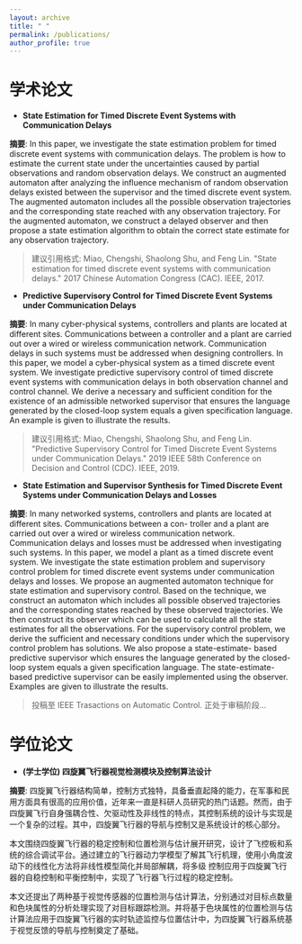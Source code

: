 ```yaml
---
layout: archive
title: " "
permalink: /publications/
author_profile: true
---
```


# 学术论文

- **State Estimation for Timed Discrete Event Systems with Communication Delays**

**摘要**: In this paper, we investigate the state estimation problem for timed discrete event systems with communication delays. The problem is how to estimate the current state under the uncertainties caused by partial observations and random observation delays. We construct an augmented automaton after analyzing the influence mechanism of random observation delays existed between the supervisor and the timed discrete event system. The augmented automaton includes all the possible observation trajectories and the corresponding state reached with any observation trajectory. For the augmented automaton, we construct a delayed observer and then propose a state estimation algorithm to obtain the correct state estimate for any observation trajectory.

> 建议引用格式: Miao, Chengshi, Shaolong Shu, and Feng Lin. "State estimation for timed discrete event systems with communication delays." 2017 Chinese Automation Congress (CAC). IEEE, 2017.


- **Predictive Supervisory Control for Timed Discrete Event Systems under Communication Delays**

**摘要**: In many cyber-physical systems, controllers and plants are located at different sites. Communications between a controller and a plant are carried out over a wired or wireless communication network. Communication delays in such systems must be addressed when designing controllers. In this paper, we model a cyber-physical system as a timed discrete event system. We investigate predictive supervisory control of timed discrete event systems with communication delays in both observation channel and control channel. We derive a necessary and sufficient condition for the existence of an admissible networked supervisor that ensures the language generated by the closed-loop system equals a given specification language. An example is given to illustrate the results.

> 建议引用格式: Miao, Chengshi, Shaolong Shu, and Feng Lin. "Predictive Supervisory Control for Timed Discrete Event Systems under Communication Delays." 2019 IEEE 58th Conference on Decision and Control (CDC). IEEE, 2019.

- **State Estimation and Supervisor Synthesis for Timed Discrete Event Systems under Communication Delays and Losses**

**摘要**: In many networked systems, controllers and plants are located at different sites. Communications between a con- troller and a plant are carried out over a wired or wireless communication network. Communication delays and losses must be addressed when investigating such systems. In this paper, we model a plant as a timed discrete event system. We investigate the state estimation problem and supervisory control problem for timed discrete event systems under communication delays and losses. We propose an augmented automaton technique for state estimation and supervisory control. Based on the technique, we construct an automaton which includes all possible observed trajectories and the corresponding states reached by these observed trajectories. We then construct its observer which can be used to calculate all the state estimates for all the observations. For the supervisory control problem, we derive the sufficient and necessary conditions under which the supervisory control problem has solutions. We also propose a state-estimate- based predictive supervisor which ensures the language generated by the closed-loop system equals a given specification language. The state-estimate-based predictive supervisor can be easily implemented using the observer. Examples are given to illustrate the results.

> 投稿至 IEEE Trasactions on Automatic Control. 正处于审稿阶段...

# 学位论文

- **(学士学位) 四旋翼飞行器视觉检测模块及控制算法设计**

**摘要**: 四旋翼飞行器结构简单，控制方式独特，具备垂直起降的能力，在军事和民用方面具有很高的应用价值，近年来一直是科研人员研究的热门话题。然而，由于四旋翼飞行自身强耦合性、欠驱动性及非线性的特点，其控制系统的设计与实现是一个复杂的过程。其中，四旋翼飞行器的导航与控制又是系统设计的核心部分。

本文围绕四旋翼飞行器的稳定控制和位置检测与估计展开研究，设计了飞控板和系统的综合调试平台。通过建立的飞行器动力学模型了解其飞行机理，使用小角度波动下的线性化方法将非线性模型简化并局部解耦，将多级 控制应用于四旋翼飞行器的自稳控制和平衡控制中，实现了飞行器飞行过程的稳定控制。

本文还提出了两种基于视觉传感器的位置检测与估计算法，分别通过对目标点数量和色块属性的分析处理实现了对目标跟踪检测。并将基于色块属性的位置检测与估计算法应用于四旋翼飞行器的实时轨迹监控与位置估计中，为四旋翼飞行器系统基于视觉反馈的导航与控制奠定了基础。
